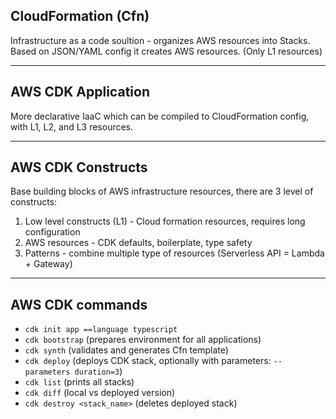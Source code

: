 ## CloudFormation (Cfn)

Infrastructure as a code soultion - organizes AWS resources into Stacks.
Based on JSON/YAML config it creates AWS resources. (Only L1 resources)

---

## AWS CDK Application

More declarative IaaC which can be compiled to CloudFormation config, with L1, L2, and L3 resources.

---

## AWS CDK Constructs

Base building blocks of AWS infrastructure resources, there are 3 level of constructs:

1. Low level constructs (L1) - Cloud formation resources, requires long configuration
2. AWS resources - CDK defaults, boilerplate, type safety
3. Patterns - combine multiple type of resources (Serverless API = Lambda + Gateway)

---

## AWS CDK commands

-   `cdk init app ==language typescript`
-   `cdk bootstrap` (prepares environment for all applications)
-   `cdk synth` (validates and generates Cfn template)
-   `cdk deploy` (deploys CDK stack, optionally with parameters: `--parameters duration=3`)
-   `cdk list` (prints all stacks)
-   `cdk diff` (local vs deployed version)
-   `cdk destroy <stack_name>` (deletes deployed stack)
